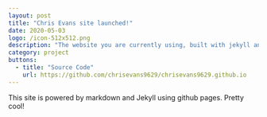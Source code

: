 ```yaml
---
layout: post
title: "Chris Evans site launched!"
date: 2020-05-03
logo: /icon-512x512.png
description: "The website you are currently using, built with jekyll and hosted with github pages"
category: project
buttons:
  - title: "Source Code"
    url: https://github.com/chrisevans9629/chrisevans9629.github.io
---
```


This site is powered by markdown and Jekyll using github pages.  Pretty cool!
